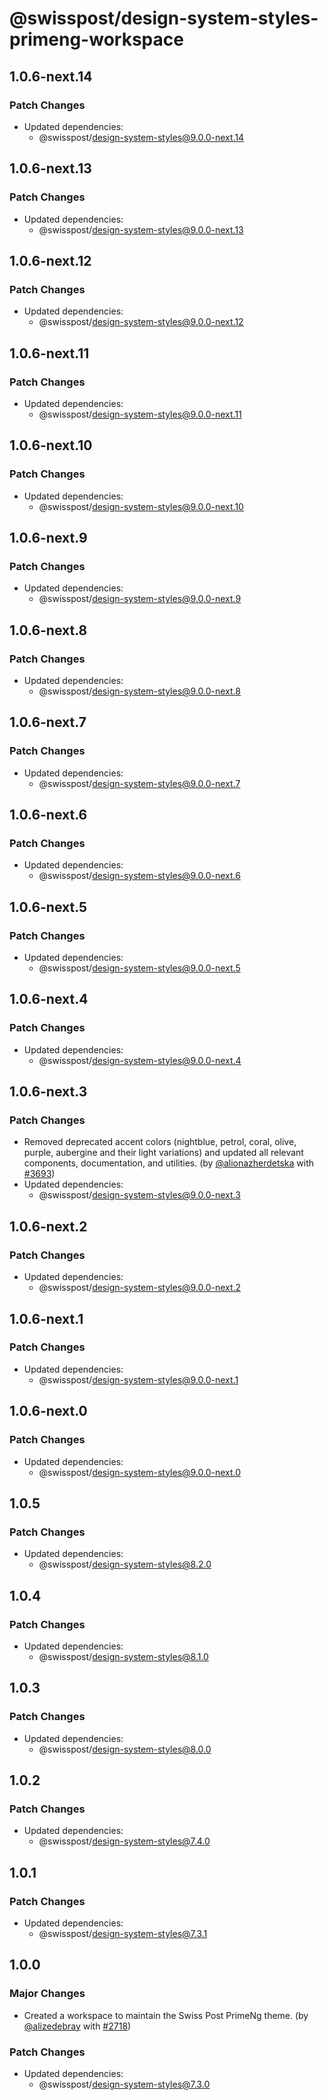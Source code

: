 # @swisspost/design-system-styles-primeng-workspace

## 1.0.6-next.14

### Patch Changes

- Updated dependencies:
  - @swisspost/design-system-styles@9.0.0-next.14

## 1.0.6-next.13

### Patch Changes

- Updated dependencies:
  - @swisspost/design-system-styles@9.0.0-next.13

## 1.0.6-next.12

### Patch Changes

- Updated dependencies:
  - @swisspost/design-system-styles@9.0.0-next.12

## 1.0.6-next.11

### Patch Changes

- Updated dependencies:
  - @swisspost/design-system-styles@9.0.0-next.11

## 1.0.6-next.10

### Patch Changes

- Updated dependencies:
  - @swisspost/design-system-styles@9.0.0-next.10

## 1.0.6-next.9

### Patch Changes

- Updated dependencies:
  - @swisspost/design-system-styles@9.0.0-next.9

## 1.0.6-next.8

### Patch Changes

- Updated dependencies:
  - @swisspost/design-system-styles@9.0.0-next.8

## 1.0.6-next.7

### Patch Changes

- Updated dependencies:
  - @swisspost/design-system-styles@9.0.0-next.7

## 1.0.6-next.6

### Patch Changes

- Updated dependencies:
  - @swisspost/design-system-styles@9.0.0-next.6

## 1.0.6-next.5

### Patch Changes

- Updated dependencies:
  - @swisspost/design-system-styles@9.0.0-next.5

## 1.0.6-next.4

### Patch Changes

- Updated dependencies:
  - @swisspost/design-system-styles@9.0.0-next.4

## 1.0.6-next.3

### Patch Changes

- Removed deprecated accent colors (nightblue, petrol, coral, olive, purple, aubergine and their light variations) and updated all relevant components, documentation, and utilities. (by [@alionazherdetska](https://github.com/alionazherdetska) with [#3693](https://github.com/swisspost/design-system/pull/3693))
- Updated dependencies:
  - @swisspost/design-system-styles@9.0.0-next.3

## 1.0.6-next.2

### Patch Changes

- Updated dependencies:
  - @swisspost/design-system-styles@9.0.0-next.2

## 1.0.6-next.1

### Patch Changes

- Updated dependencies:
  - @swisspost/design-system-styles@9.0.0-next.1

## 1.0.6-next.0

### Patch Changes

- Updated dependencies:
  - @swisspost/design-system-styles@9.0.0-next.0

## 1.0.5

### Patch Changes

- Updated dependencies:
  - @swisspost/design-system-styles@8.2.0

## 1.0.4

### Patch Changes

- Updated dependencies:
  - @swisspost/design-system-styles@8.1.0

## 1.0.3

### Patch Changes

- Updated dependencies:
  - @swisspost/design-system-styles@8.0.0

## 1.0.2

### Patch Changes

- Updated dependencies:
  - @swisspost/design-system-styles@7.4.0

## 1.0.1

### Patch Changes

- Updated dependencies:
  - @swisspost/design-system-styles@7.3.1

## 1.0.0

### Major Changes

- Created a workspace to maintain the Swiss Post PrimeNg theme. (by [@alizedebray](https://github.com/alizedebray) with [#2718](https://github.com/swisspost/design-system/pull/2718))

### Patch Changes

- Updated dependencies:
  - @swisspost/design-system-styles@7.3.0
